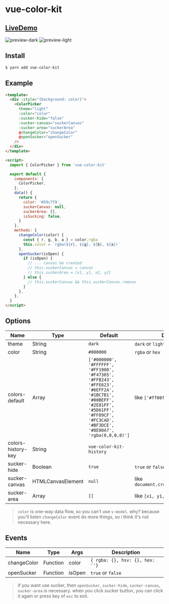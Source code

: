 # vue-color-kit

## [LiveDemo](https://vue-color-kit.anishgeorge2690.vercel.app/)

![preview-dark](https://raw.githubusercontent.com/anish2690/vue-color-kit/master/src/img/preview-dark.jpg)
![preview-light](https://raw.githubusercontent.com/anish2690/vue-color-kit/master/src/img/preview-light.jpg)

## Install

```bash
$ yarn add vue-color-kit
```

## Example

```html
<template>
  <div :style="{background: color}">
    <ColorPicker
      theme="light"
      :color="color"
      :sucker-hide="false"
      :sucker-canvas="suckerCanvas"
      :sucker-area="suckerArea"
      @changeColor="changeColor"
      @openSucker="openSucker"
    />
  </div>
</template>

<script>
  import { ColorPicker } from 'vue-color-kit'

  export default {
    components: {
      ColorPicker,
    },
    data() {
      return {
        color: '#59c7f9',
        suckerCanvas: null,
        suckerArea: [],
        isSucking: false,
      }
    },
    methods: {
      changeColor(color) {
        const { r, g, b, a } = color.rgba
        this.color = `rgba(${r}, ${g}, ${b}, ${a})`
      },
      openSucker(isOpen) {
        if (isOpen) {
          // ... canvas be created
          // this.suckerCanvas = canvas
          // this.suckerArea = [x1, y1, x2, y2]
        } else {
          // this.suckerCanvas && this.suckerCanvas.remove
        }
      },
    },
  }
</script>
```

## Options

| Name               | Type              | Default                                                                                                                                                                                  | Description                             |
| ------------------ | ----------------- | ---------------------------------------------------------------------------------------------------------------------------------------------------------------------------------------- | --------------------------------------- |
| theme              | String            | `dark`                                                                                                                                                                                   | `dark` or `light`                       |
| color              | String            | `#000000`                                                                                                                                                                                | `rgba` or `hex`                         |
| colors-default     | Array             | `['#000000', '#FFFFFF', '#FF1900', '#F47365', '#FFB243', '#FFE623', '#6EFF2A', '#1BC7B1', '#00BEFF', '#2E81FF', '#5D61FF', '#FF89CF', '#FC3CAD', '#BF3DCE', '#8E00A7', 'rgba(0,0,0,0)']` | like `['#ff00ff', '#0f0f0f', ...]`      |
| colors-history-key | String            | `vue-color-kit-history`                                                                                                                                                                  |
| sucker-hide        | Boolean           | `true`                                                                                                                                                                                   | `true` or `false`                       |
| sucker-canvas      | HTMLCanvasElement | `null`                                                                                                                                                                                   | like `document.createElement('canvas')` |
| sucker-area        | Array             | `[]`                                                                                                                                                                                     | like `[x1, y1, x2, y2]`                 |

> `color` is one-way data flow, so you can't use `v-model`. why? because you'll listen `changeColor` event do more things, so i think it's not necessary here.

## Events

| Name        | Type     | Args   | Description                     |
| ----------- | -------- | ------ | ------------------------------- |
| changeColor | Function | color  | `{ rgba: {}, hsv: {}, hex: ''}` |
| openSucker  | Function | isOpen | `true` or `false`               |

> if you want use sucker, then `openSucker`, `sucker-hide`, `sucker-canvas`, `sucker-area` is necessary. when you click sucker button, you can click it again or press key of `esc` to exit.
